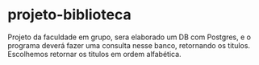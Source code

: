 # projeto-biblioteca

Projeto da faculdade em grupo, sera elaborado um DB com Postgres, e o programa deverá fazer uma consulta nesse banco, retornando os titulos.
Escolhemos retornar os titulos em ordem alfabética.
